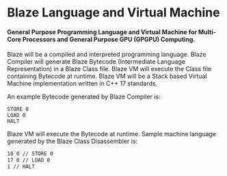 # Blaze Language and Virtual Machine

#### General Purpose Programming Language and Virtual Machine for Multi-Core Processors and General Purpose GPU (GPGPU) Computing.

Blaze will be a compiled and interpreted programming language. Blaze Compiler will generate Blaze Bytecode (Intermediate Language Representation) in a Blaze Class file. Blaze VM will execute the Class file containing Bytecode at runtime. Blaze VM will be a Stack based Virtual Machine implementation written in C++ 17 standards.

An example Bytecode generated by Blaze Compiler is:

```PUSH 42
STORE 0
LOAD 0 
HALT
```

Blaze VM will execute the Bytecode at runtime. Sample machine language generated by the Blaze Class Disassembler is:

```2 42 // PUSH 42
18 0 // STORE 0
17 0 // LOAD 0
1 // HALT
```

